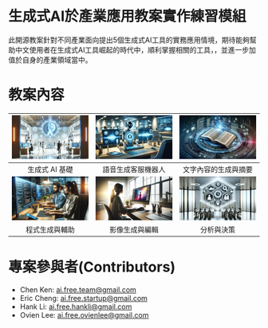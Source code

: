 # 生成式AI於產業應用教案實作練習模組
此開源教案針對不同產業面向提出5個生成式AI工具的實務應用情境，期待能夠幫助中文使用者在生成式AI工具崛起的時代中，順利掌握相關的工具，，並進一步加值於自身的產業領域當中。

# 教案內容
| [![pic1](https://github.com/AI-FREE-Team/Generative-AI-Industrial-Case-Study/blob/main/pics/pic1.png)](https://github.com/AI-FREE-Team/Generative-AI-Industrial-Case-Study/tree/main/Topic%201%20Generative%20AI%20Fundamentals) | [![pic2](https://github.com/AI-FREE-Team/Generative-AI-Industrial-Case-Study/blob/main/pics/pic2.png)](https://github.com/AI-FREE-Team/Generative-AI-Industrial-Case-Study/tree/main/Topic%202%20Voice%20Generation%20for%20Customer%20Service%20Bots) | [![pic3](https://github.com/AI-FREE-Team/Generative-AI-Industrial-Case-Study/blob/main/pics/pic3.png)](https://github.com/AI-FREE-Team/Generative-AI-Industrial-Case-Study/tree/main/Topic%203%20Text%20Content%20Generation%20and%20Summarization) |
| :---: | :---: | :---: |
| 生成式 AI 基礎 | 語音生成客服機器人 | 文字內容的生成與摘要 |
| [![pic4](https://github.com/AI-FREE-Team/Generative-AI-Industrial-Case-Study/blob/main/pics/pic4.png)](https://github.com/AI-FREE-Team/Generative-AI-Industrial-Case-Study/tree/main/Topic%204%20Code%20Generation%20and%20Assistance) | [![pic5](https://github.com/AI-FREE-Team/Generative-AI-Industrial-Case-Study/blob/main/pics/pic5.png)](https://github.com/AI-FREE-Team/Generative-AI-Industrial-Case-Study/tree/main/Topic%205%20Image%20Generation%20and%20Editing) | [![pic6](https://github.com/AI-FREE-Team/Generative-AI-Industrial-Case-Study/blob/main/pics/pic6.png)](https://github.com/AI-FREE-Team/Generative-AI-Industrial-Case-Study/tree/main/Topic%206%20Analysis%20and%20Decision%20Making) |
| 程式生成與輔助 | 影像生成與編輯 | 分析與決策 |

# 專案參與者(Contributors)
* Chen Ken: ai.free.team@gmail.com
* Eric Cheng: ai.free.startup@gmail.com
* Hank Li: ai.free.hankli@gmail.com
* Ovien Lee: ai.free.ovienlee@gmail.com